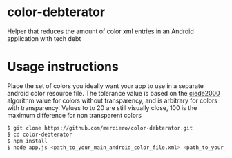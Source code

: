 # color-debterator
Helper that reduces the amount of color xml entries in an Android application with tech debt

# Usage instructions
Place the set of colors you ideally want your app to use in a separate android color resource file.
The tolerance value is based on the [ciede2000](http://www.ece.rochester.edu/~gsharma/ciede2000/ciede2000noteCRNA.pdf) algorithm value for colors without transparency, and is arbitrary for colors with transparency.
Values to to 20 are still visually close, 100 is the maximum difference for non transparent colors
```sh
$ git clone https://github.com/merciero/color-debterator.git
$ cd color-debterator
$ npm install
$ node app.js <path_to_your_main_android_color_file.xml> <path_to_your_android_color_palette_file.xml> <tolerance_value>
```